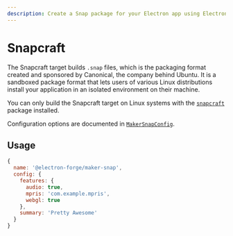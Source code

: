 ```yaml
---
description: Create a Snap package for your Electron app using Electron Forge.
---
```


# Snapcraft

The Snapcraft target builds `.snap` files, which is the packaging format created and sponsored by Canonical, the company behind Ubuntu. It is a sandboxed package format that lets users of various Linux distributions install your application in an isolated environment on their machine.

You can only build the Snapcraft target on Linux systems with the [`snapcraft`](https://snapcraft.io/) package installed.

Configuration options are documented in [`MakerSnapConfig`](https://js.electronforge.io/modules/_electron_forge_maker_snap.html#MakerSnapConfig).

## Usage

```jsx
{
  name: '@electron-forge/maker-snap',
  config: {
    features: {
      audio: true,
      mpris: 'com.example.mpris',
      webgl: true
    },
    summary: 'Pretty Awesome'
  }
}
```

